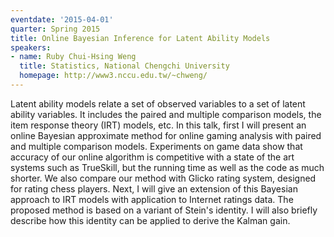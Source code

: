 ```yaml
---
eventdate: '2015-04-01'
quarter: Spring 2015
title: Online Bayesian Inference for Latent Ability Models
speakers:
- name: Ruby Chui-Hsing Weng
  title: Statistics, National Chengchi University
  homepage: http://www3.nccu.edu.tw/~chweng/
---
```

Latent ability models relate a set of observed variables to a set of latent ability variables. It includes the paired and multiple comparison models, the item response theory (IRT) models, etc. In this talk, first I will present an online Bayesian approximate method for online gaming analysis with paired and multiple comparison models. Experiments on game data show that accuracy of our online algorithm is competitive with a state of the art systems such as TrueSkill, but the running time as well as the code as much shorter. We also compare our method with Glicko rating system, designed for rating chess players. Next, I will give an extension of this Bayesian approach to IRT models with application to Internet ratings data. The proposed method is based on a variant of Stein's identity. I will also briefly describe how this identity can be applied to derive the Kalman gain. 